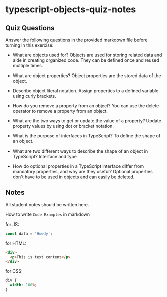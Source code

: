# typescript-objects-quiz-notes

## Quiz Questions

Answer the following questions in the provided markdown file before turning in this exercise:

- What are objects used for?
  Objects are used for storing related data and aide in creating organized code.
  They can be defined once and reused multiple times.

- What are object properties?
  Object properties are the stored data of the object.

- Describe object literal notation.
  Assign properties to a defined variable using curly brackets.

- How do you remove a property from an object?
  You can use the delete operator to remove a property from an object.

- What are the two ways to get or update the value of a property?
  Update property values by using dot or bracket notation.

- What is the purpose of interfaces in TypeScript?
  To define the shape of an object.

- What are two different ways to describe the shape of an object in TypeScript?
  Interface and type

- How do optional properties in a TypeScript interface differ from mandatory properties, and why are they useful?
  Optional properties don't have to be used in objects and can easily be deleted.

## Notes

All student notes should be written here.

How to write `Code Examples` in markdown

for JS:

```javascript
const data = 'Howdy';
```

for HTML:

```html
<div>
  <p>This is text content</p>
</div>
```

for CSS:

```css
div {
  width: 100%;
}
```
